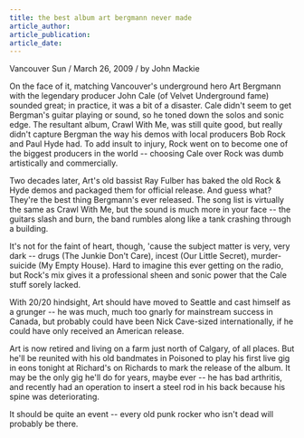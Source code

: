 ```yaml
---
title: the best album art bergmann never made
article_author:
article_publication:
article_date:
---
```

Vancouver Sun / March 26, 2009 / by John Mackie  
  
On the face of it, matching Vancouver's underground hero Art Bergmann with the legendary producer John Cale (of Velvet Underground fame) sounded great; in practice, it was a bit of a disaster. Cale didn't seem to get Bergman's guitar playing or sound, so he toned down the solos and sonic edge. The resultant album, Crawl With Me, was still quite good, but really didn't capture Bergman the way his demos with local producers Bob Rock and Paul Hyde had. To add insult to injury, Rock went on to become one of the biggest producers in the world -- choosing Cale over Rock was dumb artistically and commercially.  
  
Two decades later, Art's old bassist Ray Fulber has baked the old Rock & Hyde demos and packaged them for official release. And guess what? They're the best thing Bergmann's ever released. The song list is virtually the same as Crawl With Me, but the sound is much more in your face -- the guitars slash and burn, the band rumbles along like a tank crashing through a building.  
  
It's not for the faint of heart, though, 'cause the subject matter is very, very dark -- drugs (The Junkie Don't Care), incest (Our Little Secret), murder-suicide (My Empty House). Hard to imagine this ever getting on the radio, but Rock's mix gives it a professional sheen and sonic power that the Cale stuff sorely lacked.  
  
With 20/20 hindsight, Art should have moved to Seattle and cast himself as a grunger -- he was much, much too gnarly for mainstream success in Canada, but probably could have been Nick Cave-sized internationally, if he could have only received an American release.  
  
Art is now retired and living on a farm just north of Calgary, of all places. But he'll be reunited with his old bandmates in Poisoned to play his first live gig in eons tonight at Richard's on Richards to mark the release of the album. It may be the only gig he'll do for years, maybe ever -- he has bad arthritis, and recently had an operation to insert a steel rod in his back because his spine was deteriorating.  
  
It should be quite an event -- every old punk rocker who isn't dead will probably be there.  

